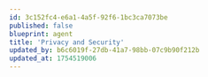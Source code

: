 ```yaml
---
id: 3c152fc4-e6a1-4a5f-92f6-1bc3ca7073be
published: false
blueprint: agent
title: 'Privacy and Security'
updated_by: b6c6019f-27db-41a7-98bb-07c9b90f212b
updated_at: 1754519006
---
```

